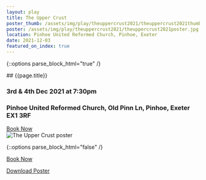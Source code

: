 ```yaml
---
layout: play
title: The Upper Crust
poster_thumb: /assets/img/play/theuppercrust2021/theuppercrust2021thumb.jpg
poster: /assets/img/play/theuppercrust2021/theuppercrust2021poster.jpg
location: Pinhoe United Reformed Church, Pinhoe, Exeter
date: 2021-12-03
featured_on_index: true
---
```


{::options parse_block_html="true" /}

<div class="jumbotron">
## {{page.title}}
<h3> <i class="far fa-calendar-alt"></i> 3rd & 4th Dec 2021 at 7:30pm</h3>
<h3> <i class="fas fa-map-marker-alt"></i>  Pinhoe United Reformed Church, Old Pinn Ln, Pinhoe, Exeter EX1 3RF</h3>
<a class="btn btn-primary" href="{{ site.social_links.ticketsource }}" role="button">Book Now</a>
</div>

<div class="row text-center">
<div class="col-1">
</div>
<div class="col-10">
<img class="img-fluid" src="{{ "/assets/img/play/theuppercrust2021/theuppercrust2021poster.jpg" | relative_url }}" alt="The Upper Crust poster" />
</div>
<div class="col-1">
</div>
</div>


{::options parse_block_html="false" /}

<p class="text-center"><a class="btn btn-primary" href="{{ site.social_links.ticketsource }}" role="button">Book Now</a></p>
<p class="text-center"><a href="{{ "/assets/img/play/theuppercrust2021/theuppercrust2021poster.jpg" | relative_url}}" role="button">Download Poster</a></p>
<!--p class="text-center"><a href="{{ "/assets/img/play/theuppercrust2021/theuppercrust2021bookingform.pdf" | relative_url }}" role="button">Download Booking Form</a></p-->
